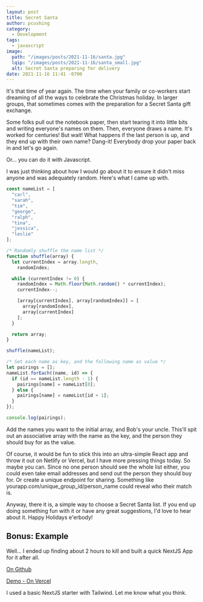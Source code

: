 ```yaml
---
layout: post
title: Secret Santa
author: pcushing
category:
  - Development
tags:
  - javascript
image:
  path: "/images/posts/2021-11-16/santa.jpg"
  lqip: "/images/posts/2021-11-16/santa_small.jpg"
  alt: Secret Santa preparing for delivery
date: 2021-11-16 11:41 -0700
---
```


It's that time of year again. The time when your family or co-workers start dreaming of all the ways to celebrate the Christmas holiday. In larger groups, that sometimes comes with the preparation for a Secret Santa gift exchange.

Some folks pull out the notebook paper, then start tearing it into little bits and writing everyone's names on them. Then, everyone draws a name. It's worked for centuries! But wait! What happens if the last person is up, and they end up with their own name? Dang-it! Everybody drop your paper back in and let's go again.

Or... you can do it with Javascript.

I was just thinking about how I would go about it to ensure it didn't miss anyone and was adequately random. Here's what I came up with.

```javascript
const nameList = [
  "carl",
  "sarah",
  "tim",
  "george",
  "ralph",
  "tina",
  "jessica",
  "leslie"
];

/* Randomly shuffle the name list */
function shuffle(array) {
  let currentIndex = array.length,
    randomIndex;

  while (currentIndex != 0) {
    randomIndex = Math.floor(Math.random() * currentIndex);
    currentIndex--;

    [array[currentIndex], array[randomIndex]] = [
      array[randomIndex],
      array[currentIndex]
    ];
  }

  return array;
}

shuffle(nameList);

/* Set each name as key, and the following name as value */
let pairings = [];
nameList.forEach((name, id) => {
  if (id == nameList.length - 1) {
    pairings[name] = nameList[0];
  } else {
    pairings[name] = nameList[id + 1];
  }
});

console.log(pairings);
```

Add the names you want to the initial array, and Bob's your uncle. This'll spit out an associative array with the name as the key, and the person they should buy for as the value.

Of course, it would be fun to stick this into an ultra-simple React app and throw it out on Netlify or Vercel, but I have more pressing things today. So maybe you can. Since no one person should see the whole list either, you could even take email addresses and send out the person they should buy for. Or create a unique endpoint for sharing. Something like yourapp.com/unique_group_id/person_name could reveal who their match is.

Anyway, there it is, a simple way to choose a Secret Santa list. If you end up doing something fun with it or have any great suggestions, I'd love to hear about it. Happy Holidays e'erbody!

## Bonus: Example

Well... I ended up finding about 2 hours to kill and built a quick NextJS App for it after all.

[On Github](https://github.com/paulcushing/secretsanta)

[Demo - On Vercel](https://secretsanta-peach.vercel.app/)

I used a basic NextJS starter with Tailwind. Let me know what you think.
